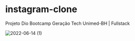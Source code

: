 # instagram-clone
Projeto Dio Bootcamp Geração Tech Unimed-BH | Fullstack


![2022-06-14 (1)](https://user-images.githubusercontent.com/106616005/173693353-6603aa14-3376-4136-be78-60ed1f6cb9c7.png)
